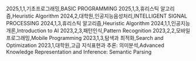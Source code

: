 2025,1,1,기초프로그래밍,BASIC PROGRAMMING
2025,1,3,휴리스틱 알고리즘,Heuristic Algorithm
2024,2,대학원,인공지능음성처리,INTELLIGENT SIGNAL PROCESSING
2024,1,3,휴리스틱 알고리즘,Heuristic Algorithm
2024,1,1,인공지능개론,Introduction to AI
2023,2,3,패턴인식,Pattern Recognition
2023,2,2,모바일 프로그래밍,Mobile Programming
2023,1,3,탐색과 최적화,Search and Optimization
2023,1,대학원,고급 지식표현과 추론: 의미분석,Advanced Knowledge Representation and Inference: Semantic Parsing